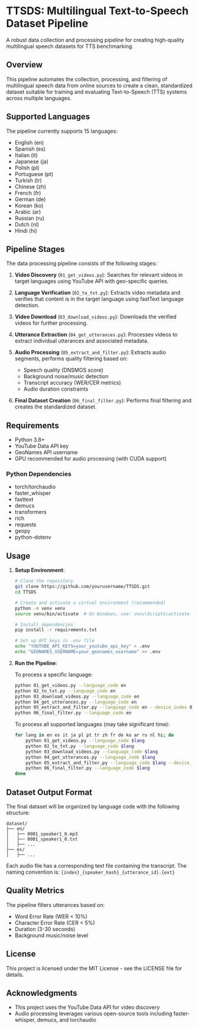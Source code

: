 # TTSDS: Multilingual Text-to-Speech Dataset Pipeline

A robust data collection and processing pipeline for creating high-quality multilingual speech datasets for TTS benchmarking.

## Overview

This pipeline automates the collection, processing, and filtering of multilingual speech data from online sources to create a clean, standardized dataset suitable for training and evaluating Text-to-Speech (TTS) systems across multiple languages.

## Supported Languages

The pipeline currently supports 15 languages:
- English (en)
- Spanish (es)
- Italian (it)
- Japanese (ja)
- Polish (pl)
- Portuguese (pt)
- Turkish (tr)
- Chinese (zh)
- French (fr)
- German (de)
- Korean (ko)
- Arabic (ar)
- Russian (ru)
- Dutch (nl)
- Hindi (hi)

## Pipeline Stages

The data processing pipeline consists of the following stages:

1. **Video Discovery** (`01_get_videos.py`): Searches for relevant videos in target languages using YouTube API with geo-specific queries.

2. **Language Verification** (`02_to_txt.py`): Extracts video metadata and verifies that content is in the target language using fastText language detection.

3. **Video Download** (`03_download_videos.py`): Downloads the verified videos for further processing.

4. **Utterance Extraction** (`04_get_utterances.py`): Processes videos to extract individual utterances and associated metadata.

5. **Audio Processing** (`05_extract_and_filter.py`): Extracts audio segments, performs quality filtering based on:
   - Speech quality (DNSMOS score)
   - Background noise/music detection
   - Transcript accuracy (WER/CER metrics)
   - Audio duration constraints

6. **Final Dataset Creation** (`06_final_filter.py`): Performs final filtering and creates the standardized dataset.

## Requirements

- Python 3.8+
- YouTube Data API key
- GeoNames API username
- GPU recommended for audio processing (with CUDA support)

### Python Dependencies
- torch/torchaudio
- faster_whisper
- fasttext
- demucs
- transformers
- rich
- requests
- geopy
- python-dotenv

## Usage

1. **Setup Environment**:
   ```bash
   # Clone the repository
   git clone https://github.com/yourusername/TTSDS.git
   cd TTSDS
   
   # Create and activate a virtual environment (recommended)
   python -m venv venv
   source venv/bin/activate  # On Windows, use: venv\Scripts\activate
   
   # Install dependencies
   pip install -r requirements.txt
   
   # Set up API keys in .env file
   echo "YOUTUBE_API_KEYS=your_youtube_api_key" > .env
   echo "GEONAMES_USERNAME=your_geonames_username" >> .env
   ```

2. **Run the Pipeline**:

   To process a specific language:
   ```bash
   python 01_get_videos.py --language_code en
   python 02_to_txt.py --language_code en
   python 03_download_videos.py --language_code en
   python 04_get_utterances.py --language_code en
   python 05_extract_and_filter.py --language_code en --device_index 0
   python 06_final_filter.py --language_code en
   ```

   To process all supported languages (may take significant time):
   ```bash
   for lang in en es it ja pl pt tr zh fr de ko ar ru nl hi; do
       python 01_get_videos.py --language_code $lang
       python 02_to_txt.py --language_code $lang
       python 03_download_videos.py --language_code $lang
       python 04_get_utterances.py --language_code $lang
       python 05_extract_and_filter.py --language_code $lang --device_index 0
       python 06_final_filter.py --language_code $lang
   done
   ```

## Dataset Output Format

The final dataset will be organized by language code with the following structure:
```
dataset/
├── en/
│   ├── 0001_speaker1_0.mp3
│   ├── 0001_speaker1_0.txt
│   ├── ...
├── es/
│   ├── ...
```

Each audio file has a corresponding text file containing the transcript. The naming convention is:
`{index}_{speaker_hash}_{utterance_id}.{ext}`

## Quality Metrics

The pipeline filters utterances based on:
- Word Error Rate (WER < 10%)
- Character Error Rate (CER < 5%)
- Duration (3-30 seconds)
- Background music/noise level

## License

This project is licensed under the MIT License - see the LICENSE file for details.

## Acknowledgments

- This project uses the YouTube Data API for video discovery
- Audio processing leverages various open-source tools including faster-whisper, demucs, and torchaudio
